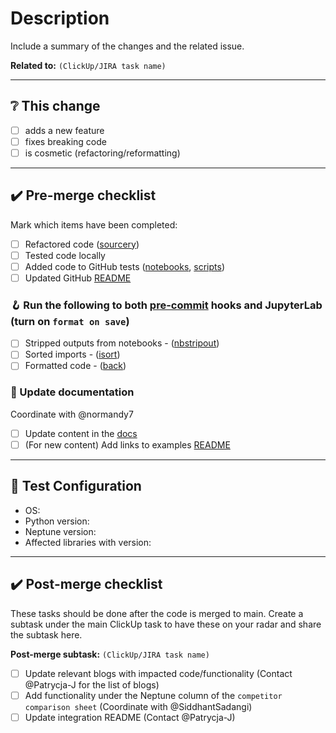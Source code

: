 # Description

Include a summary of the changes and the related issue.

__Related to:__ `(ClickUp/JIRA task name)`

---

## ❔ This change

- [ ] adds a new feature
- [ ] fixes breaking code
- [ ] is cosmetic (refactoring/reformatting)

---

## ✔️ Pre-merge checklist

Mark which items have been completed:

- [ ] Refactored code ([sourcery](https://sourcery.ai/))
- [ ] Tested code locally
- [ ] Added code to GitHub tests ([notebooks](workflows/test-notebooks.yml), [scripts](workflows/test-scripts.yml))
- [ ] Updated GitHub [README](../README.md)

### 🪝 Run the following to both [pre-commit](https://pre-commit.com/) hooks and JupyterLab (turn on `format on save`)

- [ ] Stripped outputs from notebooks - ([nbstripout](https://pypi.org/project/nbstripout/))
- [ ] Sorted imports - ([isort](https://pycqa.github.io/isort/))
- [ ] Formatted code - ([back](https://github.com/psf/black))

### 📄 Update documentation

Coordinate with @normandy7

- [ ] Update content in the [docs](https://docs.neptune.ai)
- [ ] (For new content) Add links to examples [README](../README.md)

---

## 🧪 Test Configuration

- OS:
- Python version:
- Neptune version:
- Affected libraries with version:

---

## ✔️ Post-merge checklist

These tasks should be done after the code is merged to main. Create a subtask under the main ClickUp task to have these on your radar and share the subtask here.

__Post-merge subtask:__ `(ClickUp/JIRA task name)`

- [ ] Update relevant blogs with impacted code/functionality (Contact @Patrycja-J for the list of blogs)
- [ ] Add functionality under the Neptune column of the `competitor comparison sheet` (Coordinate with @SiddhantSadangi)
- [ ] Update integration README (Contact @Patrycja-J)
